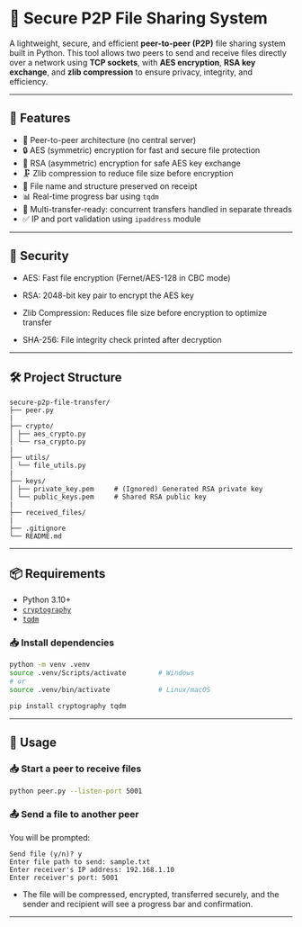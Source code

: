 # 🔐 Secure P2P File Sharing System 

A lightweight, secure, and efficient **peer-to-peer (P2P)** file sharing system built in Python. This tool allows two peers to send and receive files directly over a network using **TCP sockets**, with **AES encryption**, **RSA key exchange**, and **zlib compression** to ensure privacy, integrity, and efficiency.

---

## 🚀 Features

- 📡 Peer-to-peer architecture (no central server)
- 🔒 AES (symmetric) encryption for fast and secure file protection
- 🔑 RSA (asymmetric) encryption for safe AES key exchange
- 🗜️ Zlib compression to reduce file size before encryption
- 📁 File name and structure preserved on receipt
- 📊 Real-time progress bar using `tqdm`
- 🔂 Multi-transfer-ready: concurrent transfers handled in separate threads
- ✅ IP and port validation using `ipaddress` module

---

## 🔐 Security

- AES: Fast file encryption (Fernet/AES-128 in CBC mode)

- RSA: 2048-bit key pair to encrypt the AES key

- Zlib Compression: Reduces file size before encryption to optimize transfer

- SHA-256: File integrity check printed after decryption

---

## 🛠️ Project Structure


```
secure-p2p-file-transfer/
├── peer.py
| 
├── crypto/
│ ├── aes_crypto.py
│ └── rsa_crypto.py
| 
├── utils/
│ └── file_utils.py
|
├── keys/
│ ├── private_key.pem     # (Ignored) Generated RSA private key
│ └── public_keys.pem     # Shared RSA public key
|
├── received_files/
| 
├── .gitignore
└── README.md
```

---

## 📦 Requirements

- Python 3.10+
- [`cryptography`](https://pypi.org/project/cryptography/)
- [`tqdm`](https://pypi.org/project/tqdm/)

### 📥 Install dependencies

```bash
python -m venv .venv
source .venv/Scripts/activate        # Windows
# or
source .venv/bin/activate            # Linux/macOS

pip install cryptography tqdm
```

---

## 📡 Usage

### 📥 Start a peer to receive files

```bash
python peer.py --listen-port 5001
```

### 📤 Send a file to another peer
You will be prompted:

```
Send file (y/n)? y
Enter file path to send: sample.txt
Enter receiver's IP address: 192.168.1.10
Enter receiver's port: 5001
```

- The file will be compressed, encrypted, transferred securely, and the sender and recipient will see a progress bar and confirmation.

---
